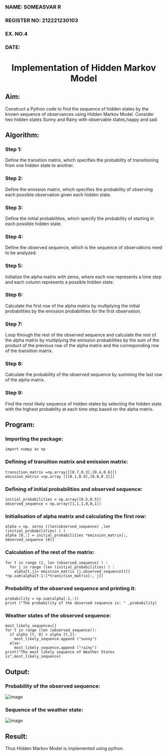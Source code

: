 <H3>NAME: SOMEASVAR R</H3>
<H3>REGISTER NO: 212221230103</H3>
<H3>EX. NO.4</H3>
<H3>DATE:</H3>
<H1 ALIGN =CENTER> Implementation of Hidden Markov Model</H1>

## Aim: 
Construct a Python code to find the sequence of hidden states by the known sequence of observances using Hidden Markov Model. Consider two hidden states Sunny and Rainy with observable states,happy and sad.

## Algorithm:

### Step 1:
Define the transition matrix, which specifies the probability of transitioning from  one hidden state to another.<br>
### Step 2:
Define the emission matrix, which specifies the probability of observing each possible observation given each hidden state.<br>
### Step 3:
Define the initial probabilities, which specify the probability of starting in each possible hidden state.<br>
### Step 4:
Define the observed sequence, which is the sequence of observations need to  be analyzed.<br>
### Step 5:
Initialize the alpha matrix with zeros, where each row represents a time step and each column represents a possible hidden state.<br>
### Step 6:
Calculate the first row of the alpha matrix by multiplying the initial  probabilities by the emission probabilities for the first observation.<br>
### Step 7:
Loop through the rest of the observed sequence and calculate the rest of the alpha matrix by multiplying the emission probabilities by the sum of the product of 
the previous row of the alpha matrix and the corresponding row of the transition matrix.<br>
### Step 8:
Calculate the probability of the observed sequence by summing the last row of the alpha matrix.<br>
### Step 9:
Find the most likely sequence of hidden states by selecting the hidden state with the highest probability at each time step based on the alpha matrix.<br>

## Program:
### Importing the package:
```
import numpy as np
```
### Defining of transition matrix and emission matrix:
```
transition_matrix =np.array([[0.7,0.3],[0.4,0.6]])
emission_matrix =np.array ([[0.1,0.9],[0.8,0.2]])
```
### Defining of initial probabilities and observed sequence:
```
initial_probabilities = np.array([0.5,0.5])
observed_sequence = np.array([1,1,1,0,0,1])
```
### Initialisation of alpha matrix and calculating the first row:
```
alpha = np. zeros ((len(observed_sequence) ,len (initial_probabilities) ) )
alpha [0,:] = initial_probabilities *emission_matrix[:, observed_sequence [0]]
```
### Calculation of the rest of the matrix:
```
for t in range (1, len (observed_sequence) ) :
  for j in range (len (initial_probabilities) ) :
    alpha[t,j]= emission_matrix [j,observed_sequence[t]] *np.sum(alpha[t-1:]*transition_matrix[:, j])
```
### Probability of the observed sequence and printing it:
```
probability = np.sum(alpha[-1,:])
print ("The probability of the observed sequence is: " ,probability)
```
### Weather states of the observed sequence:
```
most_likely_sequence=[]
for t in range (len (observed_sequence)):
  if alpha [t, 0] > alpha [t,1]:
    most_likely_sequence.append ("sunny")
  else:
    most_likely_sequence.append ("rainy")
print("The most likely sequence of Weather States is",most_likely_sequence)
```

## Output:
### Probability of the observed sequence:
![image](https://github.com/SOMEASVAR/Ex-4--AAI/assets/93434149/16ef642f-ca2b-46bc-a634-af4287a05aef)

### Sequence of the weather state:
![image](https://github.com/SOMEASVAR/Ex-4--AAI/assets/93434149/8e81aa0e-4ab1-450a-bca0-7db1a606c715)


## Result:
Thus Hidden Markov Model is implemented using python.

